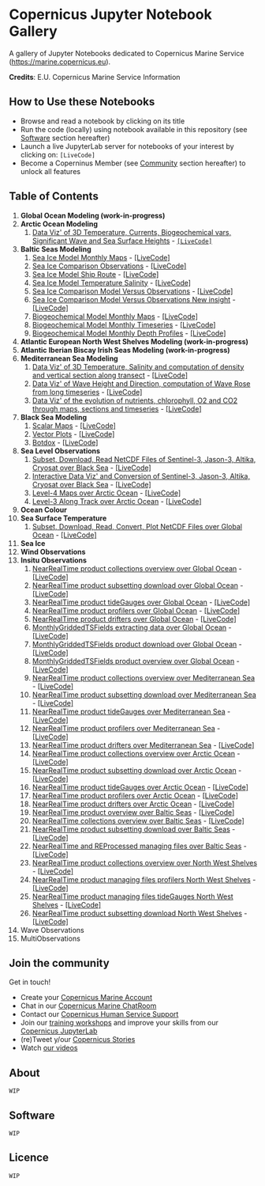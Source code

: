 # Copernicus Jupyter Notebook Gallery
A gallery of Jupyter Notebooks dedicated to Copernicus Marine Service (https://marine.copernicus.eu).

**Credits**: E.U. Copernicus Marine Service Information

## How to Use these Notebooks
- Browse and read a notebook by clicking on its title
- Run the code (locally) using notebook available in this repository (see [Software](#software) section hereafter)
- Launch a live JupyterLab server for notebooks of your interest by clicking on: `[LiveCode]`
- Become a Coperninus Member (see [Community](#join-the-community) section hereafter) to unlock all features

## Table of Contents
1. **Global Ocean Modeling (work-in-progress)**
2. **Arctic Ocean Modeling**
   1. [Data Viz' of 3D Temperature, Currents, Biogeochemical vars, Significant Wave and Sea Surface Heights]() - [`[LiveCode]`]()
3. **Baltic Seas Modeling**
   1. [Sea Ice Model Monthly Maps]() - [[LiveCode]]()
   2. [Sea Ice Comparison Observations]() - [[LiveCode]]()
   3. [Sea Ice Model Ship Route]() - [[LiveCode]]()
   4. [Sea Ice Model Temperature Salinity]() - [[LiveCode]]()
   5. [Sea Ice Comparison Model Versus Observations]() - [[LiveCode]]()
   6. [Sea Ice Comparison Model Versus Observations New insight]() - [[LiveCode]]()
   7. [Biogeochemical Model Monthly Maps]() - [[LiveCode]]()
   8. [Biogeochemical Model Monthly Timeseries]() - [[LiveCode]]()
   9. [Biogeochemical Model Monthly Depth Profiles]() - [[LiveCode]]()
4. **Atlantic European North West Shelves Modeling (work-in-progress)**
5. **Atlantic Iberian Biscay Irish Seas Modeling (work-in-progress)**
6. **Mediterranean Sea Modeling**
   1. [Data Viz' of 3D Temperature, Salinity and computation of density and vertical section along transect]() - [[LiveCode]]()
   2. [Data Viz' of Wave Height and Direction, computation of Wave Rose from long timeseries]() - [[LiveCode]]()
   3. [Data Viz' of the evolution of nutrients, chlorophyll, O2 and CO2 through maps, sections and timeseries]() - [[LiveCode]]()
7. **Black Sea Modeling**
   1. [Scalar Maps]() - [[LiveCode]]()
   2. [Vector Plots]() - [[LiveCode]]()
   3. [Botdox]() - [[LiveCode]]()
8. **Sea Level Observations**
   1. [Subset, Download, Read NetCDF Files of Sentinel-3, Jason-3, Altika, Cryosat over Black Sea]() - [[LiveCode]]()
   2. [Interactive Data Viz' and Conversion of Sentinel-3, Jason-3, Altika, Cryosat over Black Sea]() - [[LiveCode]]()
   3. [Level-4 Maps over Arctic Ocean]() - [[LiveCode]]()
   4. [Level-3 Along Track over Arctic Ocean]() - [[LiveCode]]()
9. **Ocean Colour**
1. **Sea Surface Temperature**
   1. [Subset, Download, Read, Convert, Plot NetCDF Files over Global Ocean]() - [[LiveCode]]()
1. **Sea Ice**
1. **Wind Observations**
1. **Insitu Observations**
   1. [NearRealTime product collections overview over Global Ocean]() - [[LiveCode]]()
   1. [NearRealTime product subsetting download over Global Ocean]() - [[LiveCode]]()
   1. [NearRealTime product tideGauges over Global Ocean]() - [[LiveCode]]()
   1. [NearRealTime product profilers over Global Ocean]() - [[LiveCode]]()
   1. [NearRealTime product drifters over Global Ocean]() - [[LiveCode]]()
   1. [MonthlyGriddedTSFields extracting data over Global Ocean]() - [[LiveCode]]()
   1. [MonthlyGriddedTSFields product download over Global Ocean]() - [[LiveCode]]()
   1. [MonthlyGriddedTSFields product overview over Global Ocean]() - [[LiveCode]]()
   1. [NearRealTime product collections overview over Mediterranean Sea]() - [[LiveCode]]()
   1. [NearRealTime product subsetting download over Mediterranean Sea]() - [[LiveCode]]()
   1. [NearRealTime product tideGauges over Mediterranean Sea]() - [[LiveCode]]()
   1. [NearRealTime product profilers over Mediterranean Sea]() - [[LiveCode]]()
   1. [NearRealTime product drifters over Mediterranean Sea]() - [[LiveCode]]()
   1. [NearRealTime product collections overview over Arctic Ocean]() - [[LiveCode]]()
   1. [NearRealTime product subsetting download over Arctic Ocean]() - [[LiveCode]]()
   1. [NearRealTime product tideGauges over Arctic Ocean]() - [[LiveCode]]()
   1. [NearRealTime product profilers over Arctic Ocean]() - [[LiveCode]]()
   1. [NearRealTime product drifters over Arctic Ocean]() - [[LiveCode]]()
   1. [NearRealTime product overview over Baltic Seas]() - [[LiveCode]]()
   1. [NearRealTime collections overview over Baltic Seas]() - [[LiveCode]]()
   1. [NearRealTime product subsetting download over Baltic Seas]() - [[LiveCode]]()
   1. [NearRealTime and REProcessed managing files over Baltic Seas]() - [[LiveCode]]()
   1. [NearRealTime product collections overview over North West Shelves]() - [[LiveCode]]()
   1. [NearRealTime product managing files profilers North West Shelves]() - [[LiveCode]]()
   1. [NearRealTime product managing files tideGauges North West Shelves]() - [[LiveCode]]()
   1. [NearRealTime product subsetting download North West Shelves]() - [[LiveCode]]()
1. Wave Observations
1. MultiObservations 
 
## Join the community

Get in touch!
- Create your [Copernicus Marine Account](https://resources.marine.copernicus.eu/?option=com_sla)
- Chat in our [Copernicus Marine ChatRoom]()
- Contact our [Copernicus Human Service Support](https://marine.copernicus.eu/services-portfolio/contact-us/)
- Join our [training workshops](https://marine.copernicus.eu/news/events-agenda/?keywords=News%20and%20Events%2CEvents%2CNews) and improve your skills from our [Copernicus JupyterLab]()
- (re)Tweet y/our [Copernicus Stories](https://twitter.com/cmems_eu)
- Watch [our videos](https://www.youtube.com/channel/UC71ceOVy7WtVC7F04BKoEew)

## About
`WIP`
## Software
`WIP`
## Licence
`WIP`
